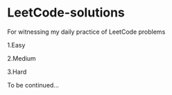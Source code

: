 # LeetCode-solutions
For witnessing my daily practice of LeetCode problems

1.Easy

2.Medium

3.Hard

To be continued...


